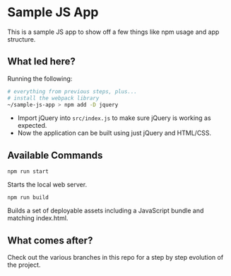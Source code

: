 # Sample JS App

This is a sample JS app to show off a few things like npm usage and app structure.

## What led here?

Running the following:

```bash
# everything from previous steps, plus...
# install the webpack library
~/sample-js-app > npm add -D jquery
```

- Import jQuery into `src/index.js` to make sure jQuery is working as expected.
- Now the application can be built using just jQuery and HTML/CSS.

## Available Commands

```
npm run start
```
Starts the local web server.

```
npm run build
```
Builds a set of deployable assets including a JavaScript bundle and matching index.html.

## What comes after?

Check out the various branches in this repo for a step by step evolution of the project.